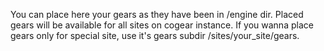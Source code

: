 You can place here your gears as they have been in /engine dir.
Placed gears will be available for all sites on cogear instance.
If you wanna place gears only for special site, use it's gears subdir /sites/your_site/gears.